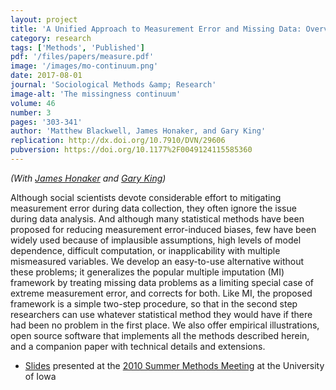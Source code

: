 ```yaml
---
layout: project
title: 'A Unified Approach to Measurement Error and Missing Data: Overview and Applications'
category: research
tags: ['Methods', 'Published']
pdf: '/files/papers/measure.pdf'
image: '/images/mo-continuum.png'
date: 2017-08-01
journal: 'Sociological Methods &amp; Research'
image-alt: 'The missingness continuum'
volume: 46
number: 3
pages: '303-341'
author: 'Matthew Blackwell, James Honaker, and Gary King'
replication: http://dx.doi.org/10.7910/DVN/29606
pubversion: https://doi.org/10.1177%2F0049124115585360
---
```


*(With [James Honaker][] and [Gary King][])*

  Although social scientists devote considerable effort to mitigating
  measurement error during data collection, they often ignore the
  issue during data analysis. And although many statistical methods
  have been proposed for reducing measurement error-induced biases,
  few have been widely used because of implausible assumptions, high
  levels of model dependence, difficult computation, or
  inapplicability with multiple mismeasured variables. We develop an
  easy-to-use alternative without these problems; it generalizes the
  popular multiple imputation (MI) framework by treating missing data
  problems as a limiting special case of extreme measurement error,
  and corrects for both. Like MI, the proposed framework is a simple
  two-step procedure, so that in the second step researchers can use
  whatever statistical method they would have if there had been no
  problem in the first place. We also offer empirical illustrations,
  open source software that implements all the methods described
  herein, and a companion paper with technical details and extensions.

* [Slides][mo-slides] presented at the [2010 Summer Methods Meeting][polmeth2010] at the University of Iowa

[mo-paper]: http://gking.harvard.edu/files/measure.pdf
[mo-slides]:  http://www.mattblackwell.org/files/papers/merror-methods.pdf
[polmeth2010]: http://www.polisci.uiowa.edu/polmeth/index.html
[James Honaker]: http://hona.kr/
[Gary King]: http://gking.harvard.edu
